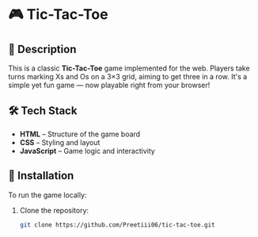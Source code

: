 # 🎮 Tic-Tac-Toe

## 📝 Description
This is a classic **Tic-Tac-Toe** game implemented for the web. Players take turns marking Xs and Os on a 3×3 grid, aiming to get three in a row. It's a simple yet fun game — now playable right from your browser!

## 🛠️ Tech Stack
- **HTML** – Structure of the game board
- **CSS** – Styling and layout
- **JavaScript** – Game logic and interactivity

## 🚀 Installation

To run the game locally:

1. Clone the repository:
   ```bash
   git clone https://github.com/Preetiii06/tic-tac-toe.git
